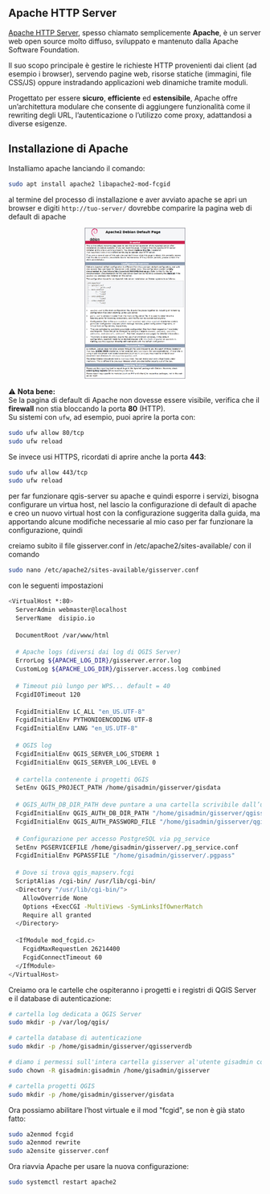 ## Apache HTTP Server

[Apache HTTP Server](https://httpd.apache.org/), spesso chiamato semplicemente **Apache**, è un server web open source molto diffuso, sviluppato e mantenuto dalla Apache Software Foundation.  

Il suo scopo principale è gestire le richieste HTTP provenienti dai client (ad esempio i browser), servendo pagine web, risorse statiche (immagini, file CSS/JS) oppure instradando applicazioni web dinamiche tramite moduli.  

Progettato per essere **sicuro**, **efficiente** ed **estensibile**, Apache offre un’architettura modulare che consente di aggiungere funzionalità come il rewriting degli URL, l’autenticazione o l’utilizzo come proxy, adattandosi a diverse esigenze.

Installazione di Apache
---
Installiamo apache lanciando il comando:
```bash
sudo apt install apache2 libapache2-mod-fcgid
```
al termine del processo di installazione e aver avviato apache se apri un browser e digiti ```http://tuo-server/``` dovrebbe comparire la pagina web di default di apache

<p align="center">
  <img src="img/apachedefaultpage.jpg" width="200">
</p>

⚠️ **Nota bene:**  
Se la pagina di default di Apache non dovesse essere visibile, verifica che il **firewall** non stia bloccando la porta **80** (HTTP).  
Su sistemi con `ufw`, ad esempio, puoi aprire la porta con:  
 
```bash
sudo ufw allow 80/tcp
sudo ufw reload
```
  
Se invece usi HTTPS, ricordati di aprire anche la porta **443**:  
 
```bash
sudo ufw allow 443/tcp
sudo ufw reload
```

per far funzionare qgis-server su apache e quindi esporre i servizi, bisogna configurare un virtua host, nel lascio la configurazione di default di apache e creo un nuovo virtual host con la configurazione suggerita dalla guida, ma apportando alcune modifiche necessarie al mio caso per far funzionare la configurazione, quindi

creiamo subito il file gisserver.conf in /etc/apache2/sites-available/ con il comando
```bash
sudo nano /etc/apache2/sites-available/gisserver.conf
```
con le seguenti impostazioni
```bash
<VirtualHost *:80>
  ServerAdmin webmaster@localhost
  ServerName  disipio.io
  
  DocumentRoot /var/www/html

  # Apache logs (diversi dai log di QGIS Server)
  ErrorLog ${APACHE_LOG_DIR}/gisserver.error.log
  CustomLog ${APACHE_LOG_DIR}/gisserver.access.log combined

  # Timeout più lungo per WPS... default = 40
  FcgidIOTimeout 120

  FcgidInitialEnv LC_ALL "en_US.UTF-8"
  FcgidInitialEnv PYTHONIOENCODING UTF-8
  FcgidInitialEnv LANG "en_US.UTF-8"

  # QGIS log
  FcgidInitialEnv QGIS_SERVER_LOG_STDERR 1
  FcgidInitialEnv QGIS_SERVER_LOG_LEVEL 0

  # cartella contenente i progetti QGIS
  SetEnv QGIS_PROJECT_PATH /home/gisadmin/gisserver/gisdata

  # QGIS_AUTH_DB_DIR_PATH deve puntare a una cartella scrivibile dall’utente FCGI (www-data)
  FcgidInitialEnv QGIS_AUTH_DB_DIR_PATH "/home/gisadmin/gisserver/qgisserverdb/"
  FcgidInitialEnv QGIS_AUTH_PASSWORD_FILE "/home/gisadmin/gisserver/qgisserverdb/qgis-auth.db"

  # Configurazione per accesso PostgreSQL via pg_service
  SetEnv PGSERVICEFILE /home/gisadmin/gisserver/.pg_service.conf
  FcgidInitialEnv PGPASSFILE "/home/gisadmin/gisserver/.pgpass"

  # Dove si trova qgis_mapserv.fcgi
  ScriptAlias /cgi-bin/ /usr/lib/cgi-bin/
  <Directory "/usr/lib/cgi-bin/">
    AllowOverride None
    Options +ExecCGI -MultiViews -SymLinksIfOwnerMatch
    Require all granted
  </Directory>

  <IfModule mod_fcgid.c>
    FcgidMaxRequestLen 26214400
    FcgidConnectTimeout 60
  </IfModule>
</VirtualHost>
```

Creiamo ora le cartelle che ospiteranno i progetti e i registri di QGIS Server e il database di autenticazione:
```bash
# cartella log dedicata a QGIS Server
sudo mkdir -p /var/log/qgis/
```
```bash
# cartella database di autenticazione
sudo mkdir -p /home/gisadmin/gisserver/qgisserverdb
```
```bash
# diamo i permessi sull'intera cartella gisserver al'utente gisadmin con
sudo chown -R gisadmin:gisadmin /home/gisadmin/gisserver
```
```bash
# cartella progetti QGIS
sudo mkdir -p /home/gisadmin/gisserver/gisdata
```
Ora possiamo abilitare l’host virtuale e il mod "fcgid", se non è già stato fatto:
```bash
sudo a2enmod fcgid
sudo a2enmod rewrite
sudo a2ensite gisserver.conf
```

Ora riavvia Apache per usare la nuova configurazione:
```bash
sudo systemctl restart apache2
```

